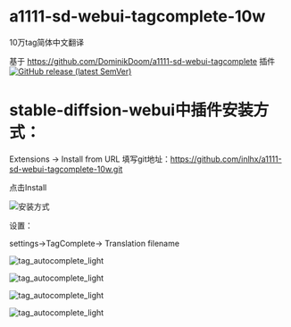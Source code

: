 # a1111-sd-webui-tagcomplete-10w
 10万tag简体中文翻译

 基于 https://github.com/DominikDoom/a1111-sd-webui-tagcomplete 插件
[![GitHub release (latest SemVer)](https://img.shields.io/github/v/release/DominikDoom/a1111-sd-webui-tagcomplete)](https://github.com/DominikDoom/a1111-sd-webui-tagcomplete/releases)



# stable-diffsion-webui中插件安装方式：

Extensions -> Install from URL 填写git地址：https://github.com/inlhx/a1111-sd-webui-tagcomplete-10w.git

点击Install
 
![安装方式](https://raw.githubusercontent.com/inlhx/a1111-sd-webui-tagcomplete-10w/main/img/0.png)

设置：

 settings->TagComplete-> Translation filename


 

![tag_autocomplete_light](https://raw.githubusercontent.com/inlhx/a1111-sd-webui-tagcomplete-10w/main/img/3.png)

![tag_autocomplete_light](https://raw.githubusercontent.com/inlhx/a1111-sd-webui-tagcomplete-10w/main/img/4.png)


![tag_autocomplete_light](https://raw.githubusercontent.com/inlhx/a1111-sd-webui-tagcomplete-10w/main/img/1.png)

![tag_autocomplete_light](https://raw.githubusercontent.com/inlhx/a1111-sd-webui-tagcomplete-10w/main/img/2.png)


 